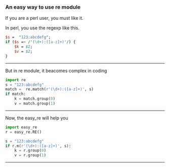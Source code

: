 ### An easy way to use re module
If you are a perl user, you must like it.

In perl, you use the regexp like this.
```perl
$s =  "123:abcdefg";
if ($s =~ /'(\d+):([a-z]+)'/) {
    $k = $1;
    $v = $2;
}
```
---------------------------------------
But in re module, it beacomes complex in coding
```python
import re
s = "123:abcdefg"
match =  re.match(r'(\d+):([a-z]+)', s)
if match:
    k = match.group(0)
    v = match.group(1)
```
---------------------------------------
Now, the easy_re will help you
```python
import easy_re
r = easy_re.RE()

s = "123:abcdefg"
if r.m(r'(\d+):([a-z]+)', s):
    k = r.group(0)
    v = r.group(1)
```
---------------------------------------
